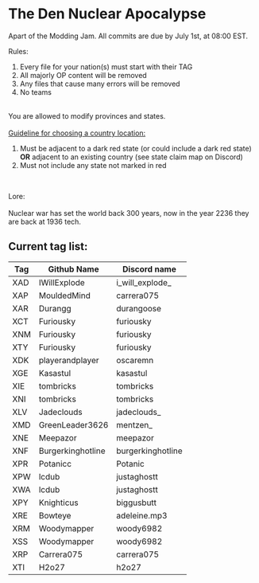 # The Den Nuclear Apocalypse

Apart of the Modding Jam. All commits are due by July 1st, at 08:00 EST.

Rules: <br />
<ol>
<li>Every file for your nation(s) must start with their TAG</li>
<li>All majorly OP content will be removed</li>
<li>Any files that cause many errors will be removed</li>
<li>No teams</li>
</ol>
<br />
You are allowed to modify provinces and states.<br /><br />
<ins>Guideline for choosing a country location:</ins><br />
<ol>
  <li>Must be adjacent to a dark red state (or could include a dark red state) <b>OR</b> adjacent to an existing country (see state claim map on Discord)</li>
  <li>Must not include any state not marked in red</li>
</ol><br>

Lore: <br><br>
Nuclear war has set the world back 300 years, now in the year 2236 they are back at 1936 tech.

## Current tag list:

| Tag | Github Name      | Discord name        |
| --- | ---------------- |---------------------|
| XAD | IWillExplode     | i_will_explode_     |
| XAP | MouldedMind      | carrera075          |
| XAR | Durangg          | durangoose          |
| XCT | Furiousky        | furiousky           |
| XNM | Furiousky        | furiousky           |
| XTY | Furiousky        | furiousky           |
| XDK | playerandplayer  | oscaremn            |
| XGE | Kasastul         | kasastul            |
| XIE | tombricks        | tombricks           |
| XNI | tombricks        | tombricks           |
| XLV | Jadeclouds       | jadeclouds_         |
| XMD | GreenLeader3626  | mentzen_            |
| XNE | Meepazor         | meepazor            |
| XNF | Burgerkinghotline| burgerkinghotline   |
| XPR | Potanicc         | Potanic             |
| XPW | lcdub            | justaghostt         |
| XWA | lcdub            | justaghostt         |
| XPY | Knighticus       | biggusbutt          |
| XRE | Bowteye          | adeleine.mp3        |
| XRM | Woodymapper      | woody6982           |
| XSS | Woodymapper      | woody6982           |
| XRP | Carrera075       | carrera075          |
| XTI | H2o27            | h2o27               |
